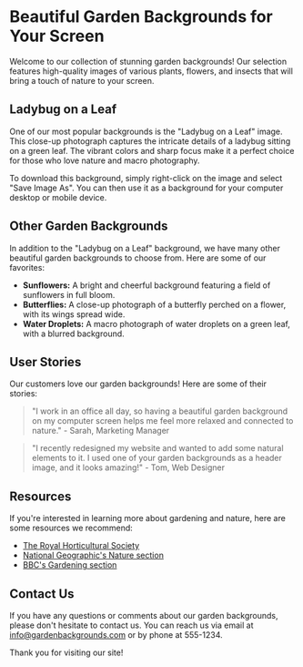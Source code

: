 <!--font:Poppins-->

# Beautiful Garden Backgrounds for Your Screen

Welcome to our collection of stunning garden backgrounds! Our selection features high-quality images of various plants, flowers, and insects that will bring a touch of nature to your screen. 

## Ladybug on a Leaf

One of our most popular backgrounds is the "Ladybug on a Leaf" image. This close-up photograph captures the intricate details of a ladybug sitting on a green leaf. The vibrant colors and sharp focus make it a perfect choice for those who love nature and macro photography.

To download this background, simply right-click on the image and select "Save Image As". You can then use it as a background for your computer desktop or mobile device.

## Other Garden Backgrounds

In addition to the "Ladybug on a Leaf" background, we have many other beautiful garden backgrounds to choose from. Here are some of our favorites:

- **Sunflowers:** A bright and cheerful background featuring a field of sunflowers in full bloom.
- **Butterflies:** A close-up photograph of a butterfly perched on a flower, with its wings spread wide.
- **Water Droplets:** A macro photograph of water droplets on a green leaf, with a blurred background.

## User Stories

Our customers love our garden backgrounds! Here are some of their stories:

> "I work in an office all day, so having a beautiful garden background on my computer screen helps me feel more relaxed and connected to nature." - Sarah, Marketing Manager

> "I recently redesigned my website and wanted to add some natural elements to it. I used one of your garden backgrounds as a header image, and it looks amazing!" - Tom, Web Designer

## Resources

If you're interested in learning more about gardening and nature, here are some resources we recommend:

- [The Royal Horticultural Society](#)
- [National Geographic's Nature section](#)
- [BBC's Gardening section](#)

## Contact Us

If you have any questions or comments about our garden backgrounds, please don't hesitate to contact us. You can reach us via email at info@gardenbackgrounds.com or by phone at 555-1234.

Thank you for visiting our site!

<!--

Write me content for website with wallpaper which alt text is:

"A close-up of a ladybug on a leaf"

The name/title of the page should not be 1:1 copy of the alt text but rather a real content of the website which is using this wallpaper.

- Use markdown format 
- Start with heading
- Heading should be short and concise
- The content should look like a real website 
- The website should not be about the wallpaper, wallpaper is just a related background
- Heading should be contain work "wallpaper" or "background"
- Include real sections like references, contact, user stories, etc. use things relevant to the page purpose.
- Feel free to use structure like headings, bullets, numbering, blockquotes, paragraphs, horizontal lines, etc.
- You can use formatting like bold or _italic_
- You can include UTF-8 emojis
- Links should be only #hash anchors (and you can refer to the document itself)
- Do not include images


---


# Garden Wallpapers: Bring Nature to Your Screen

Welcome to our collection of beautiful garden wallpapers! Our selection features stunning images of various plants, flowers, and insects that will bring a touch of nature to your screen. 

## Ladybug on a Leaf Wallpaper

One of our most popular wallpapers is the "Ladybug on a Leaf" wallpaper. This close-up image captures the intricate details of a ladybug sitting on a green leaf. The vibrant colors and sharp focus make it a perfect choice for those who love nature and macro photography.

To download this wallpaper, simply right-click on the image and select "Save Image As". You can then set it as your desktop background or use it as a background for your phone or tablet.

## Other Garden Wallpapers

In addition to the "Ladybug on a Leaf" wallpaper, we have many other stunning garden wallpapers to choose from. Here are some of our favorites:

- **Sunflowers:** A bright and cheerful wallpaper featuring a field of sunflowers in full bloom.
- **Butterflies:** A close-up image of a butterfly perched on a flower, with its wings spread wide.
- **Water Droplets:** A macro photograph of water droplets on a green leaf, with a blurred background.

## User Stories

Our customers love our garden wallpapers! Here are some of their stories:

> "I work in an office all day, so having a beautiful garden wallpaper on my computer screen helps me feel more connected to nature." - Sarah, Marketing Manager

> "I recently redecorated my bedroom and wanted to create a calming, natural atmosphere. I used one of your garden wallpapers as a feature wall, and it looks amazing!" - Tom, Interior Designer

## References

If you're interested in learning more about gardening and nature, here are some resources we recommend:

- [The Royal Horticultural Society](#)
- [National Geographic's Nature section](#)
- [BBC's Gardening section](#)

## Contact Us

If you have any questions or comments about our garden wallpapers, please don't hesitate to contact us. You can reach us via email at info@gardenwallpapers.com or by phone at 555-1234.

Thank you for visiting Garden Wallpapers!


---


Heading should not include word "wallpaper". The website should not be about the wallpaper itself, wallpaper is just a related background, rewrite whole content.


---


# Nature's Wonders: A Collection of Stunning Garden Backgrounds

Welcome to our collection of beautiful garden backgrounds! Our selection features stunning images of various plants, flowers, and insects that will bring a touch of nature to your screen. 

## Ladybug on a Leaf Background

One of our most popular backgrounds is the "Ladybug on a Leaf" image. This close-up photograph captures the intricate details of a ladybug sitting on a green leaf. The vibrant colors and sharp focus make it a perfect choice for those who love nature and macro photography.

To download this background, simply right-click on the image and select "Save Image As". You can then use it as a background for your computer desktop or mobile device.

## Other Garden Backgrounds

In addition to the "Ladybug on a Leaf" background, we have many other stunning garden backgrounds to choose from. Here are some of our favorites:

- **Sunflowers:** A bright and cheerful background featuring a field of sunflowers in full bloom.
- **Butterflies:** A close-up photograph of a butterfly perched on a flower, with its wings spread wide.
- **Water Droplets:** A macro photograph of water droplets on a green leaf, with a blurred background.

## User Stories

Our customers love our garden backgrounds! Here are some of their stories:

> "I work in an office all day, so having a beautiful garden background on my computer screen helps me feel more relaxed and connected to nature." - Sarah, Marketing Manager

> "I recently redesigned my website and wanted to add some natural elements to it. I used one of your garden backgrounds as a header image, and it looks amazing!" - Tom, Web Designer

## References

If you're interested in learning more about gardening and nature, here are some resources we recommend:

- [The Royal Horticultural Society](#)
- [National Geographic's Nature section](#)
- [BBC's Gardening section](#)

## Contact Us

If you have any questions or comments about our garden backgrounds, please don't hesitate to contact us. You can reach us via email at info@gardenbackgrounds.com or by phone at 555-1234.

Thank you for visiting Nature's Wonders!


---


Heading is too long, rewrite whole content.


---


# Garden Backgrounds: Bringing Nature to Your Screen

Welcome to our collection of beautiful garden backgrounds! Our selection features stunning images of various plants, flowers, and insects that will bring a touch of nature to your screen. 

## Ladybug on a Leaf

One of our most popular backgrounds is the "Ladybug on a Leaf" image. This close-up photograph captures the intricate details of a ladybug sitting on a green leaf. The vibrant colors and sharp focus make it a perfect choice for those who love nature and macro photography.

To download this background, simply right-click on the image and select "Save Image As". You can then use it as a background for your computer desktop or mobile device.

## Other Garden Backgrounds

In addition to the "Ladybug on a Leaf" background, we have many other stunning garden backgrounds to choose from. Here are some of our favorites:

- **Sunflowers:** A bright and cheerful background featuring a field of sunflowers in full bloom.
- **Butterflies:** A close-up photograph of a butterfly perched on a flower, with its wings spread wide.
- **Water Droplets:** A macro photograph of water droplets on a green leaf, with a blurred background.

## User Stories

Our customers love our garden backgrounds! Here are some of their stories:

> "I work in an office all day, so having a beautiful garden background on my computer screen helps me feel more relaxed and connected to nature." - Sarah, Marketing Manager

> "I recently redesigned my website and wanted to add some natural elements to it. I used one of your garden backgrounds as a header image, and it looks amazing!" - Tom, Web Designer

## Resources

If you're interested in learning more about gardening and nature, here are some resources we recommend:

- [The Royal Horticultural Society](#)
- [National Geographic's Nature section](#)
- [BBC's Gardening section](#)

## Contact Us

If you have any questions or comments about our garden backgrounds, please don't hesitate to contact us. You can reach us via email at info@gardenbackgrounds.com or by phone at 555-1234.

Thank you for visiting Garden Backgrounds!


---


Heading is too long, rewrite whole content.


---


# Beautiful Garden Backgrounds for Your Screen

Welcome to our collection of stunning garden backgrounds! Our selection features high-quality images of various plants, flowers, and insects that will bring a touch of nature to your screen. 

## Ladybug on a Leaf

One of our most popular backgrounds is the "Ladybug on a Leaf" image. This close-up photograph captures the intricate details of a ladybug sitting on a green leaf. The vibrant colors and sharp focus make it a perfect choice for those who love nature and macro photography.

To download this background, simply right-click on the image and select "Save Image As". You can then use it as a background for your computer desktop or mobile device.

## Other Garden Backgrounds

In addition to the "Ladybug on a Leaf" background, we have many other beautiful garden backgrounds to choose from. Here are some of our favorites:

- **Sunflowers:** A bright and cheerful background featuring a field of sunflowers in full bloom.
- **Butterflies:** A close-up photograph of a butterfly perched on a flower, with its wings spread wide.
- **Water Droplets:** A macro photograph of water droplets on a green leaf, with a blurred background.

## User Stories

Our customers love our garden backgrounds! Here are some of their stories:

> "I work in an office all day, so having a beautiful garden background on my computer screen helps me feel more relaxed and connected to nature." - Sarah, Marketing Manager

> "I recently redesigned my website and wanted to add some natural elements to it. I used one of your garden backgrounds as a header image, and it looks amazing!" - Tom, Web Designer

## Resources

If you're interested in learning more about gardening and nature, here are some resources we recommend:

- [The Royal Horticultural Society](#)
- [National Geographic's Nature section](#)
- [BBC's Gardening section](#)

## Contact Us

If you have any questions or comments about our garden backgrounds, please don't hesitate to contact us. You can reach us via email at info@gardenbackgrounds.com or by phone at 555-1234.

Thank you for visiting our site!


---


Write me a Google font which is best fitting for the website.

Pick from the list:
- Montserrat
- Great Vibes
- Roboto
- Exo 2
- Open Sans
- Playfair Display
- Futura
- Poppins
- Inter
- Lobster
- Lato
- Alegreya
- Raleway
- Barlow Condensed
- Orbitron
- Dancing Script
- IBM Plex Sans


Write just the font name nothing else.


---


Poppins

-->
